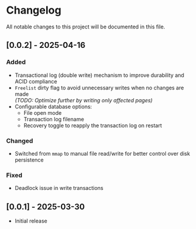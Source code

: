 # Changelog

All notable changes to this project will be documented in this file.

## [0.0.2] - 2025-04-16
### Added
- Transactional log (double write) mechanism to improve durability and ACID compliance
- `Freelist` dirty flag to avoid unnecessary writes when no changes are made  
  *(TODO: Optimize further by writing only affected pages)*
- Configurable database options:
    - File open mode
    - Transaction log filename
    - Recovery toggle to reapply the transaction log on restart

### Changed
- Switched from `mmap` to manual file read/write for better control over disk persistence

### Fixed
- Deadlock issue in write transactions

## [0.0.1] - 2025-03-30
- Initial release
